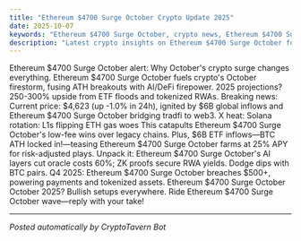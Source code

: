 ```yaml
---
title: "Ethereum $4700 Surge October Crypto Update 2025"
date: 2025-10-07
keywords: "Ethereum $4700 Surge October, crypto news, Ethereum $4700 Surge October 2025, AI trends"
description: "Latest crypto insights on Ethereum $4700 Surge October for 2025"
---
```

<!-- Google tag (gtag.js) -->
<script async src="https://www.googletagmanager.com/gtag/js?id=G-DM704YJT90"></script>
<script>
  window.dataLayer = window.dataLayer || [];
  function gtag(){dataLayer.push(arguments);}
  gtag('js', new Date());

  gtag('config', 'G-DM704YJT90');
</script>

Ethereum $4700 Surge October alert: Why October's crypto surge changes everything. Ethereum $4700 Surge October fuels crypto's October firestorm, fusing ATH breakouts with AI/DeFi firepower. 2025 projections? 250-300% upside from ETF floods and tokenized RWAs. Breaking news: Current price: $4,623 (up -1.0% in 24h), ignited by $6B global inflows and Ethereum $4700 Surge October bridging tradfi to web3. X heat: Solana rotation: L1s flipping ETH gas woes This catapults Ethereum $4700 Surge October's low-fee wins over legacy chains. Plus, $6B ETF inflows—BTC ATH locked in!—teasing Ethereum $4700 Surge October farms at 25% APY for risk-adjusted plays. Unpack it: Ethereum $4700 Surge October's AI layers cut oracle costs 60%; ZK proofs secure RWA yields. Dodge dips with BTC pairs. Q4 2025: Ethereum $4700 Surge October breaches $500+, powering payments and tokenized assets. Ethereum $4700 Surge October October 2025? Bullish setups everywhere. Ride Ethereum $4700 Surge October wave—reply with your take!

<ins class="adsense" data-ad-client="ca-pub-YOUR_ADSENSE_ID" data-ad-slot="YOUR_AD_SLOT" data-ad-format="auto" style="display:block"></ins>
<script>(adsbygoogle = window.adsbygoogle || []).push({});</script>

---
*Posted automatically by CryptoTavern Bot*
